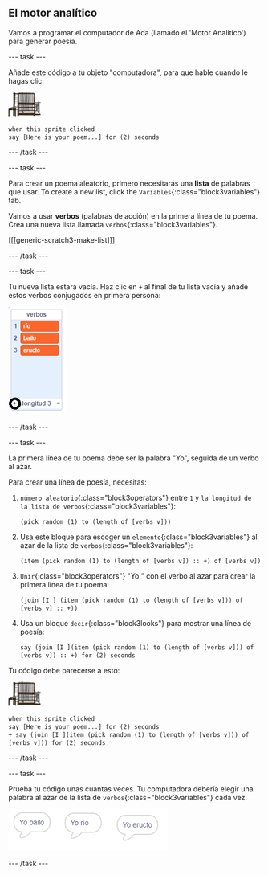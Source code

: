 ## El motor analítico

Vamos a programar el computador de Ada (llamado el 'Motor Analítico') para generar poesía.

\--- task \---

Añade este código a tu objeto "computadora", para que hable cuando le hagas clic:

![objeto computadora](images/computer-sprite.png)

```blocks3
when this sprite clicked
say [Here is your poem...] for (2) seconds
```

\--- /task \---

\--- task \---

Para crear un poema aleatorio, primero necesitarás una **lista** de palabras que usar. To create a new list, click the `Variables`{:class="block3variables"} tab.

Vamos a usar **verbos** (palabras de acción) en la primera línea de tu poema. Crea una nueva lista llamada `verbos`{:class="block3variables"}.

[[[generic-scratch3-make-list]]]

\--- /task \---

\--- task \---

Tu nueva lista estará vacía. Haz clic en `+` al final de tu lista vacía y añade estos verbos conjugados en primera persona:

![lista con el + marcado](images/poetry-verbs-annotated.png)

\--- /task \---

\--- task \---

La primera línea de tu poema debe ser la palabra "Yo", seguida de un verbo al azar.

Para crear una línea de poesía, necesitas:

1. `número aleatorio`{:class="block3operators"} entre `1` y `la longitud de la lista de verbos`{:class="block3variables"}:
    
    ```blocks3
    (pick random (1) to (length of [verbs v]))
    ```

2. Usa este bloque para escoger un `elemento`{:class="block3variables"} al azar de la lista de `verbos`{:class="block3variables"}:
    
    ```blocks3
    (item (pick random (1) to (length of [verbs v]) :: +) of [verbs v])
    ```

3. `Unir`{:class="block3operators"} "Yo " con el verbo al azar para crear la primera línea de tu poema:
    
    ```blocks3
    (join [I ] (item (pick random (1) to (length of [verbs v])) of [verbs v] :: +))
    ```

4. Usa un bloque `decir`{:class="block3looks"} para mostrar una línea de poesía:
    
    ```blocks3
    say (join [I ](item (pick random (1) to (length of [verbs v])) of [verbs v]) :: +) for (2) seconds
    ```

Tu código debe parecerse a esto:

![objeto computadora](images/computer-sprite.png)

```blocks3
when this sprite clicked
say [Here is your poem...] for (2) seconds
+ say (join [I ](item (pick random (1) to (length of [verbs v])) of [verbs v])) for (2) seconds
```

\--- /task \---

\--- task \---

Prueba tu código unas cuantas veces. Tu computadora debería elegir una palabra al azar de la lista de `verbos`{:class="block3variables"} cada vez.

![3 burbujas de voz que dicen cosas diferentes](images/poetry-random-test.png)

\--- /task \---
